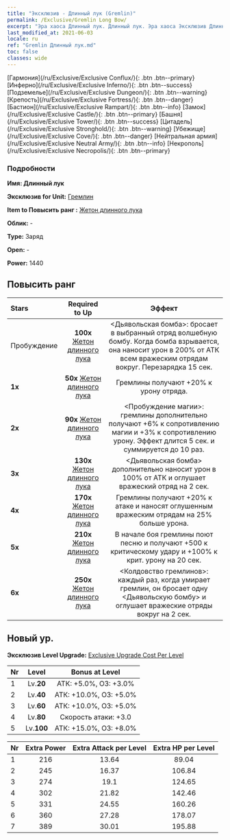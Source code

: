 ```yaml
---
title: "Эксклюзив - Длинный лук (Gremlin)"
permalink: /Exclusive/Gremlin Long Bow/
excerpt: "Эра хаоса Длинный лук. Длинный лук. Эра хаоса Эксклюзив Длинный лук. Гремлин Эксклюзив."
last_modified_at: 2021-06-03
locale: ru
ref: "Gremlin Длинный лук.md"
toc: false
classes: wide
---
```

 [Гармония](/ru/Exclusive/Exclusive Conflux/){: .btn .btn--primary} [Инферно](/ru/Exclusive/Exclusive Inferno/){: .btn .btn--success} [Подземелье](/ru/Exclusive/Exclusive Dungeon/){: .btn .btn--warning} [Крепость](/ru/Exclusive/Exclusive Fortress/){: .btn .btn--danger} [Бастион](/ru/Exclusive/Exclusive Rampart/){: .btn .btn--info} [Замок](/ru/Exclusive/Exclusive Castle/){: .btn .btn--primary} [Башня](/ru/Exclusive/Exclusive Tower/){: .btn .btn--success} [Цитадель](/ru/Exclusive/Exclusive Stronghold/){: .btn .btn--warning} [Убежище](/ru/Exclusive/Exclusive Cove/){: .btn .btn--danger} [Нейтральная армия](/ru/Exclusive/Exclusive Neutral Army/){: .btn .btn--info} [Некрополь](/ru/Exclusive/Exclusive Necropolis/){: .btn .btn--primary} 

### Подробности
 **Имя: Длинный лук** 

 **Эксклюзив for Unit:** [Гремлин](/ru/units/Gremlin/) 

 **Item to Повысить ранг :** [Жетон длинного лука](/ItemsRU/con_914/)

 **Облик:** -

 **Type:** Заряд

 **Open:** -

 **Power:** 1440

## Повысить ранг 

  |     Stars    |  Required to Up | Эффект |
  |:-------------|:---------------:|:---------------:|
  |  Пробуждение  | **100x** [Жетон длинного лука](/ItemsRU/con_914/) | <Дьявольская бомба>: бросает в выбранный отряд волшебную бомбу. Когда бомба взрывается, она наносит урон в 200% от АТК всем вражеским отрядам вокруг. Перезарядка 15 сек. |
  | **1x** <i class="fas fa-star"/> | **50x** [Жетон длинного лука](/ItemsRU/con_914/) | Гремлины получают +20% к урону отряда. |
  | **2x** <i class="fas fa-star"/> | **90x** [Жетон длинного лука](/ItemsRU/con_914/) | <Пробуждение магии>: гремлины дополнительно получают +6% к сопротивлению магии и +3% к сопротивлению урону. Эффект длится 5 сек. и суммируется до 10 раз. |
  | **3x** <i class="fas fa-star"/> | **130x** [Жетон длинного лука](/ItemsRU/con_914/) | <Дьявольская бомба> дополнительно наносит урон в 100% от АТК и оглушает вражеский отряд на 2 сек. |
  | **4x** <i class="fas fa-star"/> | **170x** [Жетон длинного лука](/ItemsRU/con_914/) | Гремлины получают +20% к атаке и наносят оглушенным вражеским отрядам на 25% больше урона. |
  | **5x** <i class="fas fa-star"/> | **210x** [Жетон длинного лука](/ItemsRU/con_914/) | В начале боя гремлины поют песню и получают +500 к критическому удару и +100% к крит. урону на 20 сек. |
  | **6x** <i class="fas fa-star"/> | **250x** [Жетон длинного лука](/ItemsRU/con_914/) | <Колдовство гремлинов>: каждый раз, когда умирает гремлин, он бросает одну <Дьявольскую бомбу> и оглушает вражеские отряды вокруг на 2 сек. |


## Новый ур.
 **Эксклюзив Level Upgrade:** [Exclusive Upgrade Cost Per Level](/Exclusive/ExclusiveUpgradeCostPerLevel/)

  |  Nr  |   Level  | Bonus at Level |
  |:-----|:--------:|:--------------:|
  | 1 | Lv.**20** | АТК: +5.0%, ОЗ: +3.0% |
  | 2 | Lv.**40** | АТК: +10.0%, ОЗ: +5.0% |
  | 3 | Lv.**60** | АТК: +10.0%, ОЗ: +5.0% |
  | 4 | Lv.**80** | Скорость атаки: +3.0 |
  | 5 | Lv.**100** | АТК: +15.0%, ОЗ: +8.0% |


  |  Nr  |  Extra Power | Extra Attack per Level | Extra HP per Level |
  |:-----|:--------:|:--------:|:--------:|
  | 1 | 216 | 13.64 | 89.04 |
  | 2 | 245 | 16.37 | 106.84 |
  | 3 | 274 | 19.1 | 124.65 |
  | 4 | 302 | 21.82 | 142.46 |
  | 5 | 331 | 24.55 | 160.26 |
  | 6 | 360 | 27.28 | 178.07 |
  | 7 | 389 | 30.01 | 195.88 |



